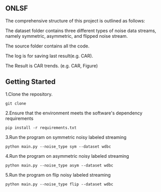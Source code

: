 ## ONLSF

The comprehensive structure of this project is outlined as follows:

The dataset folder contains three different types of noise data streams, namely symmetric, asymmetric, and flipped noise stream. 

The source folder contains all the code.

The log is for saving last result(e.g. CAR).

The Result is CAR trends. (e.g. CAR, Figure)

## Getting Started
1.Clone the repository.
```
git clone 
```
2.Ensure that the environment meets the software's dependency requirements
```
pip install -r requirements.txt
```
3.Run the program on symmetric noisy labeled streaming
```
python main.py --noise_type sym --dataset wdbc
```

4.Run the program on asymmetric noisy labeled streaming
```
python main.py --noise_type asym --dataset wdbc
```

5.Run the program on flip noisy labeled streaming
```
python main.py --noise_type flip --dataset wdbc
```

